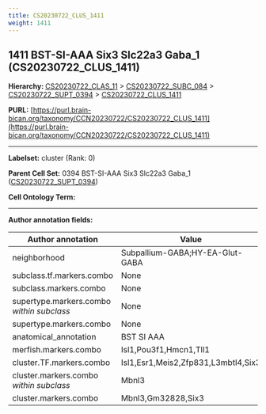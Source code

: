 ```yaml
---
title: CS20230722_CLUS_1411
weight: 1411
---
```

## 1411 BST-SI-AAA Six3 Slc22a3 Gaba_1 (CS20230722_CLUS_1411)
<b>Hierarchy: </b>
[CS20230722_CLAS_11](../CS20230722_CLAS_11) >
[CS20230722_SUBC_084](../CS20230722_SUBC_084) >
[CS20230722_SUPT_0394](../CS20230722_SUPT_0394) >
[CS20230722_CLUS_1411](../CS20230722_CLUS_1411)

**PURL:** [https://purl.brain-bican.org/taxonomy/CCN20230722/CS20230722_CLUS_1411](https://purl.brain-bican.org/taxonomy/CCN20230722/CS20230722_CLUS_1411)

---


**Labelset:** cluster (Rank: 0)

**Parent Cell Set:** 0394 BST-SI-AAA Six3 Slc22a3 Gaba_1 ([CS20230722_SUPT_0394](../CS20230722_SUPT_0394))



**Cell Ontology Term:** 

[MARKER GENES.]: #


---

[TRANSFERRED ANNOTATIONS.]: #


[AUTHOR ANNOTATION FIELDS.]: #


**Author annotation fields:**

| Author annotation | Value |
|-------------------|-------|
|neighborhood|Subpallium-GABA;HY-EA-Glut-GABA|
|subclass.tf.markers.combo|None|
|subclass.markers.combo|None|
|supertype.markers.combo _within subclass_|None|
|supertype.markers.combo|None|
|anatomical_annotation|BST SI AAA|
|merfish.markers.combo|Isl1,Pou3f1,Hmcn1,Tll1|
|cluster.TF.markers.combo|Isl1,Esr1,Meis2,Zfp831,L3mbtl4,Six3|
|cluster.markers.combo _within subclass_|Mbnl3|
|cluster.markers.combo|Mbnl3,Gm32828,Six3|
